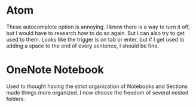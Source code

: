 # Atom
These autocomplete option is annoying. I know there is a way to turn it off, but I would have to research how to do so again.
But I can also try to get used to them. Looks like the trigger is on tab or enter, but if I get used to adding a space to the end of every sentence, I should be fine.

# OneNote Notebook
Used to thought having the strict organization of Notebooks and Sections made things more organized. I now choose the freedom of several nested folders.
